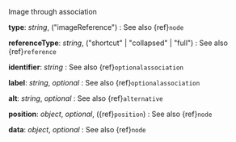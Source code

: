 Image through association

__type__: _string_, ("imageReference")
: See also {ref}`node`

__referenceType__: _string_, ("shortcut" | "collapsed" | "full")
: See also {ref}`reference`

__identifier__: _string_
: See also {ref}`optionalassociation`

__label__: _string_, _optional_
: See also {ref}`optionalassociation`

__alt__: _string_, _optional_
: See also {ref}`alternative`

__position__: _object_, _optional_, ({ref}`position`)
: See also {ref}`node`

__data__: _object_, _optional_
: See also {ref}`node`


